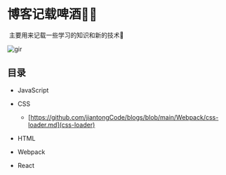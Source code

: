 # 博客记载啤酒🐱‍🐉

​	主要用来记载一些学习的知识和新的技术🍺

![gir](D:/gitData/blogs/README.assets/gir.jpg)

## 目录

- JavaScript

- CSS

  - [https://github.com/jiantongCode/blogs/blob/main/Webpack/css-loader.md](css-loader)

- HTML

- Webpack

- React

  
